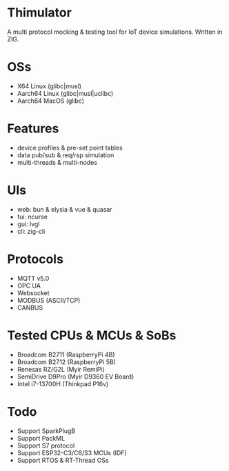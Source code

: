 # Thimulator
A multi protocol mocking & testing tool for IoT device simulations. Written in ZIG.

# OSs
- X64 Linux (glibc|musl)
- Aarch64 Linux (glibc|musl|uclibc)
- Aarch64 MacOS (glibc)

# Features
- device profiles & pre-set point tables
- data pub/sub & req/rsp simulation
- multi-threads & multi-nodes

# UIs
- web: bun & elysia & vue & quasar
- tui: ncurse
- gui: lvgl
- cli: zig-cli

# Protocols
- MQTT v5.0
- OPC UA
- Websocket
- MODBUS (ASCII/TCP)
- CANBUS

# Tested CPUs & MCUs & SoBs
- Broadcom B2711 (RaspberryPi 4B)
- Broadcom B2712 (RaspberryPi 5B)
- Renesas RZ/G2L (Myir RemiPi)
- SemiDrive D9Pro (Myir D9360 EV Board)
- Intel i7-13700H (Thinkpad P16v)

# Todo
- Support SparkPlugB
- Support PackML
- Support S7 protocol
- Support ESP32-C3/C6/S3 MCUs (IDF)
- Support RTOS & RT-Thread OSs